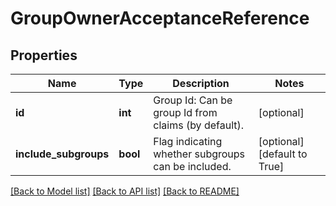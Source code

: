 # GroupOwnerAcceptanceReference

## Properties
Name | Type | Description | Notes
------------ | ------------- | ------------- | -------------
**id** | **int** | Group Id: Can be group Id from claims (by default). | [optional] 
**include_subgroups** | **bool** | Flag indicating whether subgroups can be included. | [optional] [default to True]

[[Back to Model list]](../README.md#documentation-for-models) [[Back to API list]](../README.md#documentation-for-api-endpoints) [[Back to README]](../README.md)

